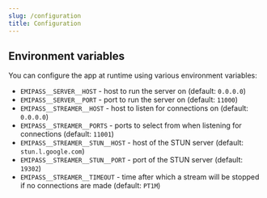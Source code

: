 ```yaml
---
slug: /configuration
title: Configuration
---
```


## Environment variables

You can configure the app at runtime using various environment variables:

- `EMIPASS__SERVER__HOST` -
  host to run the server on
  (default: `0.0.0.0`)
- `EMIPASS__SERVER__PORT` -
  port to run the server on
  (default: `11000`)
- `EMIPASS__STREAMER__HOST` -
  host to listen for connections on
  (default: `0.0.0.0`)
- `EMIPASS__STREAMER__PORTS` -
  ports to select from when listening for connections
  (default: `11001`)
- `EMIPASS__STREAMER__STUN__HOST` -
  host of the STUN server
  (default: `stun.l.google.com`)
- `EMIPASS__STREAMER__STUN__PORT` -
  port of the STUN server
  (default: `19302`)
- `EMIPASS__STREAMER__TIMEOUT` -
  time after which a stream will be stopped if no connections are made
  (default: `PT1M`)
